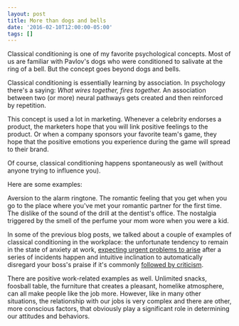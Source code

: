 ```yaml
---
layout: post
title: More than dogs and bells
date: '2016-02-10T12:00:00-05:00'
tags: []
---
```

Classical conditioning is one of my favorite psychological concepts. Most of us are familiar with Pavlov's dogs who were conditioned to salivate at the ring of a bell. But the concept goes beyond dogs and bells.

Classical conditioning is essentially learning by association. In psychology there's a saying: _What wires together, fires together._ An association between two (or more) neural pathways gets created and then reinforced by repetition.

This concept is used a lot in marketing. Whenever a celebrity endorses a product, the marketers hope that you will link positive feelings to the product. Or when a company sponsors your favorite team's game, they hope that the positive emotions you experience during the game will spread to their brand.

Of course, classical conditioning happens spontaneously as well (without anyone trying to influence you).

Here are some examples:

Aversion to the alarm ringtone. The romantic feeling that you get when you go to the place where you've met your romantic partner for the first time. The dislike of the sound of the drill at the dentist's office. The nostalgia triggered by the smell of the perfume your mom wore when you were a kid.

In some of the previous blog posts, we talked about a couple of examples of classical conditioning in the workplace: the unfortunate tendency to remain in the state of anxiety at work, [expecting urgent problems to arise](/putting-out-fires) after a series of incidents happen and intuitive inclination to automatically disregard your boss's praise if it's commonly [followed by criticism](/negativity-bias).

There are positive work-related examples as well. Unlimited snacks, foosball table, the furniture that creates a pleasant, homelike atmosphere, can all make people like the job more. However, like in many other situations, the relationship with our jobs is very complex and there are other, more conscious factors, that obviously play a significant role in determining our attitudes and behaviors.
